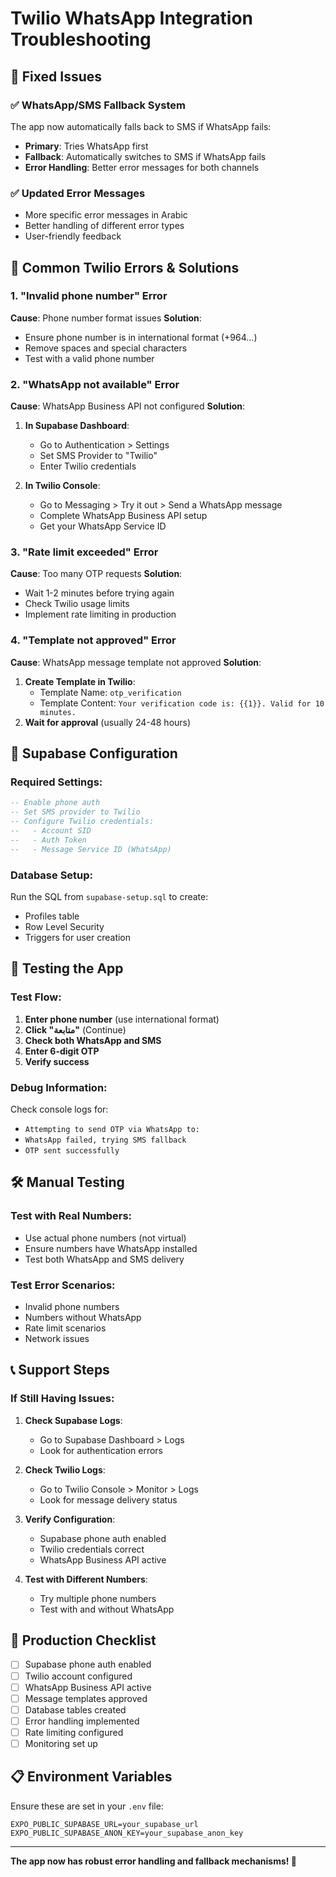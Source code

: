 # Twilio WhatsApp Integration Troubleshooting

## 🔧 **Fixed Issues**

### ✅ **WhatsApp/SMS Fallback System**
The app now automatically falls back to SMS if WhatsApp fails:
- **Primary**: Tries WhatsApp first
- **Fallback**: Automatically switches to SMS if WhatsApp fails
- **Error Handling**: Better error messages for both channels

### ✅ **Updated Error Messages**
- More specific error messages in Arabic
- Better handling of different error types
- User-friendly feedback

## 🚨 **Common Twilio Errors & Solutions**

### **1. "Invalid phone number" Error**
**Cause**: Phone number format issues
**Solution**:
- Ensure phone number is in international format (+964...)
- Remove spaces and special characters
- Test with a valid phone number

### **2. "WhatsApp not available" Error**
**Cause**: WhatsApp Business API not configured
**Solution**:
1. **In Supabase Dashboard**:
   - Go to Authentication > Settings
   - Set SMS Provider to "Twilio"
   - Enter Twilio credentials

2. **In Twilio Console**:
   - Go to Messaging > Try it out > Send a WhatsApp message
   - Complete WhatsApp Business API setup
   - Get your WhatsApp Service ID

### **3. "Rate limit exceeded" Error**
**Cause**: Too many OTP requests
**Solution**:
- Wait 1-2 minutes before trying again
- Check Twilio usage limits
- Implement rate limiting in production

### **4. "Template not approved" Error**
**Cause**: WhatsApp message template not approved
**Solution**:
1. **Create Template in Twilio**:
   - Template Name: `otp_verification`
   - Template Content: `Your verification code is: {{1}}. Valid for 10 minutes.`
2. **Wait for approval** (usually 24-48 hours)

## 🔧 **Supabase Configuration**

### **Required Settings**:
```sql
-- Enable phone auth
-- Set SMS provider to Twilio
-- Configure Twilio credentials:
--   - Account SID
--   - Auth Token  
--   - Message Service ID (WhatsApp)
```

### **Database Setup**:
Run the SQL from `supabase-setup.sql` to create:
- Profiles table
- Row Level Security
- Triggers for user creation

## 📱 **Testing the App**

### **Test Flow**:
1. **Enter phone number** (use international format)
2. **Click "متابعة"** (Continue)
3. **Check both WhatsApp and SMS**
4. **Enter 6-digit OTP**
5. **Verify success**

### **Debug Information**:
Check console logs for:
- `Attempting to send OTP via WhatsApp to:`
- `WhatsApp failed, trying SMS fallback`
- `OTP sent successfully`

## 🛠️ **Manual Testing**

### **Test with Real Numbers**:
- Use actual phone numbers (not virtual)
- Ensure numbers have WhatsApp installed
- Test both WhatsApp and SMS delivery

### **Test Error Scenarios**:
- Invalid phone numbers
- Numbers without WhatsApp
- Rate limit scenarios
- Network issues

## 📞 **Support Steps**

### **If Still Having Issues**:

1. **Check Supabase Logs**:
   - Go to Supabase Dashboard > Logs
   - Look for authentication errors

2. **Check Twilio Logs**:
   - Go to Twilio Console > Monitor > Logs
   - Look for message delivery status

3. **Verify Configuration**:
   - Supabase phone auth enabled
   - Twilio credentials correct
   - WhatsApp Business API active

4. **Test with Different Numbers**:
   - Try multiple phone numbers
   - Test with and without WhatsApp

## 🎯 **Production Checklist**

- [ ] Supabase phone auth enabled
- [ ] Twilio account configured
- [ ] WhatsApp Business API active
- [ ] Message templates approved
- [ ] Database tables created
- [ ] Error handling implemented
- [ ] Rate limiting configured
- [ ] Monitoring set up

## 📋 **Environment Variables**

Ensure these are set in your `.env` file:
```env
EXPO_PUBLIC_SUPABASE_URL=your_supabase_url
EXPO_PUBLIC_SUPABASE_ANON_KEY=your_supabase_anon_key
```

---

**The app now has robust error handling and fallback mechanisms! 🎉** 
